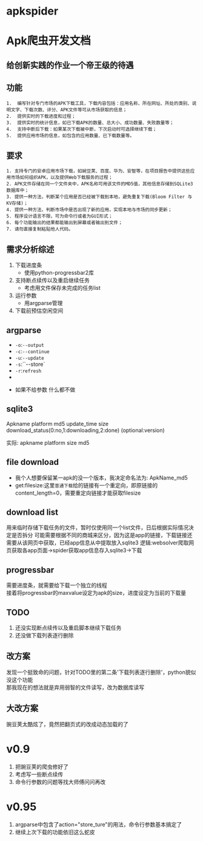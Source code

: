 # apkspider
# Apk爬虫开发文档
## 给创新实践的作业一个帝王级的待遇
## 功能
    1.  编写针对专门市场的APK下载工具，下载内容包括：应用名称、所在网址、所处的类别、说明文字、下载次数、评分、APK文件等可从市场获取的信息；
    2.  提供实时的下载进度和过程；
    3.  提供实时的统计信息，如已下载APK的数量、总大小、成功数量、失败数量等；
    4.  支持中断后下载：如果某次下载被中断，下次启动时可选择继续下载；
    5.  提供应用市场的信息，如包含的应用数量、已下载数量等。
## 要求
    1. 支持专门的安卓应用市场下载，如豌豆荚、百度、华为、安智等，在项目报告中提供这些应用市场如何组织APK，以及提供Web下载服务的过程；
    2. APK文件存储在同一个文件夹中，APK名称可用该文件的MD5值，其他信息存储到SQLite3数据库中；
    3. 提供一种方法，判断某个应用是否已经被下载到本地，避免重复下载(Bloom Filter 与 KV存储)；
    4. 提供一种方法，判断市场中是否出现了新的应用，实现本地与市场的同步更新；
    5. 程序设计语言不限，可为命令行或者为GUI形式；
    6. 每个功能输出的结果都能输出到屏幕或者输出到文件；
    7. 请勿直接复制粘贴他人代码。
## 需求分析综述
1. 下载进度条
    - 使用python-progressbar2库
2. 支持断点续传以及重启继续任务
    - 考虑用文件保存未完成的任务list
3. 运行参数
    - 用argparse管理
4. 下载前预估空闲空间
## argparse
- `-o`:`--output`
- `-c`:`--continue`
- `-u`:`--update`
- `-s`:``--store`
- `-r`:`refresh`
- 
<!-- - `-c`:--continue -->
- 如果不给参数 什么都不做

## sqlite3
Apkname platform md5 update_time size download_status(0:no,1:downloading,2:done)  (optional:version)

实际:  apkname platform size md5
## file download
- 我个人想要保留某一apk的没一个版本，我决定命名法为: ApkName_md5
- get:filesize:这里`普通下载`给的链接有一个重定向，即原链接的content_length=0，需要重定向链接才能获取filesize

## download list
用来临时存储下载任务的文件，暂时仅使用同一个list文件，日后根据实际情况决定是否拆分
可能需要根据不同的商城来区分，因为这是app的链接，下载链接还需要从该网页中获取，已经app信息从中提取放入sqlite3
逻辑:websolver爬取网页获取各app页面->spider获取app信息存入sqlite3->下载

## progressbar
需要进度条，就需要给下载一个独立的线程  
接着将progressbar的maxvalue设定为apk的size，进度设定为当前的下载量

## TODO
1. 还没实现断点续传以及重启脚本继续下载任务
2. 还没做下载列表逐行删除


## 改方案
发现一个挺致命的问题，针对TODO里的第二条'下载列表逐行删除'，python貌似没这个功能  
那我现在的想法就是弃用弱智的文件读写，改为数据库读写

## 大改方案
豌豆荚太酷炫了，竟然把翻页式的改成动态加载的了


# v0.9
1. 把豌豆荚的爬虫修好了
2. 考虑写一些断点续传
3. 命令行参数的问题等找大师傅问问再改

# v0.95
1. argparse中包含了action="store_ture"的用法，命令行参数基本搞定了
2. 继续上次下载的功能依旧这么蛇皮